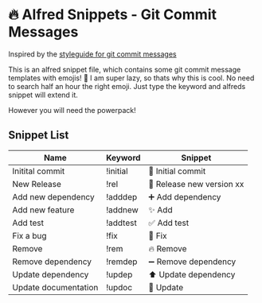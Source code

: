 # 🔥 Alfred Snippets - Git Commit Messages

Inspired by the [styleguide for git commit messages](https://github.com/slashsBin/styleguide-git-commit-message)

This is an alfred snippet file, which contains some git commit message templates with emojis! 💝
I am super lazy, so thats why this is cool. No need to search half an hour the right emoji. Just type the keyword and alfreds snippet will extend it.

However you will need the powerpack!

## Snippet List

| Name | Keyword | Snippet |
| ------------- | ------------- | ------------- |
| Initital commit  | !initial | 🎉 Initial commit |
| New Release  | !rel | 💎 Release new version xx |
| Add new dependency  | !adddep  | ➕ Add dependency |
| Add new feature  | !addnew  | ✨ Add |
| Add test  | !addtest  | ✅ Add test |
| Fix a bug  | !fix | 🐛 Fix |
| Remove | !rem | 🔥 Remove |
| Remove dependency | !remdep | ➖ Remove dependency |
| Update dependency | !updep | ⬆️ Update dependency |
| Update documentation | !updoc | 📝 Update |
